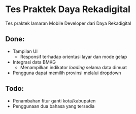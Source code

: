 # Tes Praktek Daya Rekadigital

Tes praktek lamaran Mobile Developer dari Daya Rekadigital

## Done:
- Tampilan UI
  - Responsif terhadap orientasi layar dan mode gelap
- Integrasi data BMKG
  - Menampilkan indikator _loading_ selama data dimuat
- Pengguna dapat memilih provinsi melalui dropdown

## Todo:
- Penambahan fitur ganti kota/kabupaten
- Penggunaan dua bahasa yang tersedia